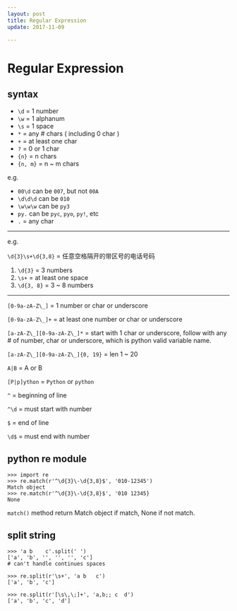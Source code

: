 ```yaml
---
layout: post
title: Regular Expression
update: 2017-11-09

---
```


# Regular Expression

## syntax
- `\d` = 1 number
- `\w` = 1 alphanum
- `\s` = 1 space
- `*` = any # chars ( including 0 char )
- `+` = at least one char
- `?` = 0 or 1 char
- `{n}` = n chars
- `{n, m}` = n ~ m chars

e.g.

- `00\d` can be `007`, but not `00A`
- `\d\d\d` can be `010`
- `\w\w\w` can be `py3`	
- `py.` can be `pyc`, `pyo`, `py!`, etc
- `.` = any char

---

e.g.

`\d{3}\s+\d{3,8}` = 任意空格隔开的带区号的电话号码

1. `\d{3}` = 3 numbers
2. `\s+` = at least one space
3. `\d{3, 8}` = 3 ~ 8 numbers

--- 

`[0-9a-zA-Z\_]` = 1 number or char or underscore

`[0-9a-zA-Z\_]+` = at least one number or char or underscore

`[a-zA-Z\_][0-9a-zA-Z\_]*` = start with 1 char or underscore, follow with any # of number, char or underscore, which is python valid variable name.

`[a-zA-Z\_][0-9a-zA-Z\_]{0, 19}` = len 1 ~ 20

`A|B` = A or B

`[P|p]ython` = `Python` or `python`

`^` = beginning of line

`^\d` = must start with number

`$` = end of line

`\d$` = must end with number

## python re module
```
>>> import re
>>> re.match(r'^\d{3}\-\d{3,8}$', '010-12345')
Match object
>>> re.match(r'^\d{3}\-\d{3,8}$', '010 12345}
None
```
`match()` method return Match object if match, None if not match.

## split string
```
>>> 'a b    c'.split(' ')
['a', 'b', '', '', '', 'c']
# can't handle continues spaces

>>> re.split(r'\s+', 'a b   c')
['a', 'b', 'c']

>>> re.split(r'[\s\,\;]+', 'a,b;; c  d')
['a', 'b', 'c', 'd']
```